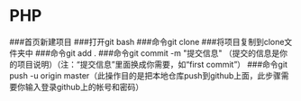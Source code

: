 # PHP
###首页新建项目
###打开git bash
###命令git clone
###将项目复制到clone文件夹中
###命令git add .
###命令git commit  -m  "提交信息" （提交的信息是你的项目说明）（注：“提交信息”里面换成你需要，如“first commit”）
###命令git push -u origin master（此操作目的是把本地仓库push到github上面，此步骤需要你输入登录github上的帐号和密码）
